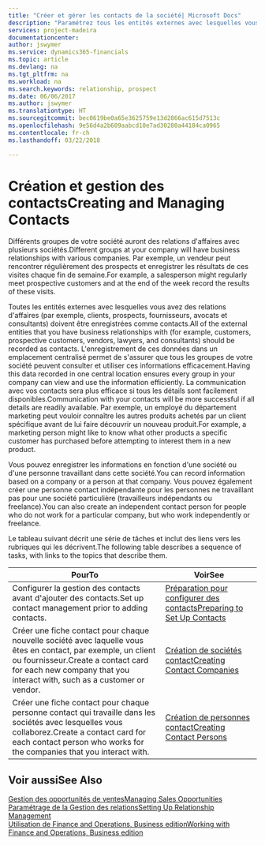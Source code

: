 ```yaml
---
title: "Créer et gérer les contacts de la société| Microsoft Docs"
description: "Paramétrez tous les entités externes avec lesquelles vous avez une relation d'affaires (par exemple les prospects, les clients, les fournisseurs, et les consultants) comme contacts."
services: project-madeira
documentationcenter: 
author: jswymer
ms.service: dynamics365-financials
ms.topic: article
ms.devlang: na
ms.tgt_pltfrm: na
ms.workload: na
ms.search.keywords: relationship, prospect
ms.date: 06/06/2017
ms.author: jswymer
ms.translationtype: HT
ms.sourcegitcommit: bec0619be0a65e3625759e13d2866ac615d7513c
ms.openlocfilehash: 9e56d4a2b609aabcd10e7ad30280a44184ca0965
ms.contentlocale: fr-ch
ms.lasthandoff: 03/22/2018

---
```

# <a name="creating-and-managing-contacts"></a><span data-ttu-id="56f93-103">Création et gestion des contacts</span><span class="sxs-lookup"><span data-stu-id="56f93-103">Creating and Managing Contacts</span></span>
<span data-ttu-id="56f93-104">Différents groupes de votre société auront des relations d'affaires avec plusieurs sociétés.</span><span class="sxs-lookup"><span data-stu-id="56f93-104">Different groups at your company will have business relationships with various companies.</span></span> <span data-ttu-id="56f93-105">Par exemple, un vendeur peut rencontrer régulièrement des prospects et enregistrer les résultats de ces visites chaque fin de semaine.</span><span class="sxs-lookup"><span data-stu-id="56f93-105">For example, a salesperson might regularly meet prospective customers and at the end of the week record the results of these visits.</span></span>

<span data-ttu-id="56f93-106">Toutes les entités externes avec lesquelles vous avez des relations d'affaires (par exemple, clients, prospects, fournisseurs, avocats et consultants) doivent être enregistrées comme contacts.</span><span class="sxs-lookup"><span data-stu-id="56f93-106">All of the external entities that you have business relationships with (for example, customers, prospective customers, vendors, lawyers, and consultants) should be recorded as contacts.</span></span> <span data-ttu-id="56f93-107">L'enregistrement de ces données dans un emplacement centralisé permet de s'assurer que tous les groupes de votre société peuvent consulter et utiliser ces informations efficacement.</span><span class="sxs-lookup"><span data-stu-id="56f93-107">Having this data recorded in one central location ensures every group in your company can view and use the information efficiently.</span></span> <span data-ttu-id="56f93-108">La communication avec vos contacts sera plus efficace si tous les détails sont facilement disponibles.</span><span class="sxs-lookup"><span data-stu-id="56f93-108">Communication with your contacts will be more successful if all details are readily available.</span></span> <span data-ttu-id="56f93-109">Par exemple, un employé du département marketing peut vouloir connaître les autres produits achetés par un client spécifique avant de lui faire découvrir un nouveau produit.</span><span class="sxs-lookup"><span data-stu-id="56f93-109">For example, a marketing person might like to know what other products a specific customer has purchased before attempting to interest them in a new product.</span></span>

<span data-ttu-id="56f93-110">Vous pouvez enregistrer les informations en fonction d'une société ou d'une personne travaillant dans cette société.</span><span class="sxs-lookup"><span data-stu-id="56f93-110">You can record information based on a company or a person at that company.</span></span> <span data-ttu-id="56f93-111">Vous pouvez également créer une personne contact indépendante pour les personnes ne travaillant pas pour une société particulière (travailleurs indépendants ou freelance).</span><span class="sxs-lookup"><span data-stu-id="56f93-111">You can also create an independent contact person for people who do not work for a particular company, but who work independently or freelance.</span></span>

<span data-ttu-id="56f93-112">Le tableau suivant décrit une série de tâches et inclut des liens vers les rubriques qui les décrivent.</span><span class="sxs-lookup"><span data-stu-id="56f93-112">The following table describes a sequence of tasks, with links to the topics that describe them.</span></span>

| <span data-ttu-id="56f93-113">Pour</span><span class="sxs-lookup"><span data-stu-id="56f93-113">To</span></span> | <span data-ttu-id="56f93-114">Voir</span><span class="sxs-lookup"><span data-stu-id="56f93-114">See</span></span> |
| --- | --- |
| <span data-ttu-id="56f93-115">Configurer la gestion des contacts avant d'ajouter des contacts.</span><span class="sxs-lookup"><span data-stu-id="56f93-115">Set up contact management prior to adding contacts.</span></span> |[<span data-ttu-id="56f93-116">Préparation pour configurer des contacts</span><span class="sxs-lookup"><span data-stu-id="56f93-116">Preparing to Set Up Contacts</span></span>](marketing-setup-contacts.md) |
| <span data-ttu-id="56f93-117">Créer une fiche contact pour chaque nouvelle société avec laquelle vous êtes en contact, par exemple, un client ou fournisseur.</span><span class="sxs-lookup"><span data-stu-id="56f93-117">Create a contact card for each new company that you interact with, such as a customer or vendor.</span></span> |[<span data-ttu-id="56f93-118">Création de sociétés contact</span><span class="sxs-lookup"><span data-stu-id="56f93-118">Creating Contact Companies</span></span>](marketing-create-contact-companies.md) |
| <span data-ttu-id="56f93-119">Créer une fiche contact pour chaque personne contact qui travaille dans les sociétés avec lesquelles vous collaborez.</span><span class="sxs-lookup"><span data-stu-id="56f93-119">Create a contact card for each contact person who works for the companies that you interact with.</span></span> |[<span data-ttu-id="56f93-120">Création de personnes contact</span><span class="sxs-lookup"><span data-stu-id="56f93-120">Creating Contact Persons</span></span>](marketing-create-contact-persons.md) |

## <a name="see-also"></a><span data-ttu-id="56f93-121">Voir aussi</span><span class="sxs-lookup"><span data-stu-id="56f93-121">See Also</span></span>
[<span data-ttu-id="56f93-122">Gestion des opportunités de ventes</span><span class="sxs-lookup"><span data-stu-id="56f93-122">Managing Sales Opportunities</span></span>](marketing-manage-sales-opportunities.md)  
[<span data-ttu-id="56f93-123">Paramétrage de la Gestion des relations</span><span class="sxs-lookup"><span data-stu-id="56f93-123">Setting Up Relationship Management</span></span>](marketing-setup-marketing.md)  
[<span data-ttu-id="56f93-124">Utilisation de Finance and Operations, Business edition</span><span class="sxs-lookup"><span data-stu-id="56f93-124">Working with Finance and Operations, Business edition</span></span>](ui-work-product.md)  

